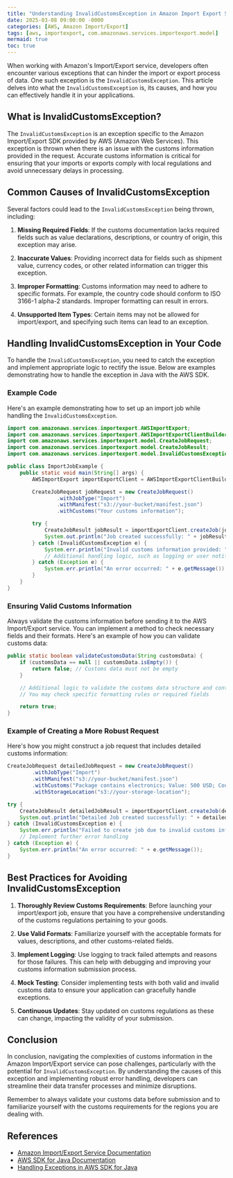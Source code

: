 ```yaml
---
title: "Understanding InvalidCustomsException in Amazon Import Export Service"
date: 2025-03-08 09:00:00 -0000
categories: [AWS, Amazon Import/Export]
tags: [aws, importexport, com.amazonaws.services.importexport.model]
mermaid: true
toc: true
---
```



When working with Amazon's Import/Export service, developers often encounter various exceptions that can hinder the import or export process of data. One such exception is the `InvalidCustomsException`. This article delves into what the `InvalidCustomsException` is, its causes, and how you can effectively handle it in your applications.

## What is InvalidCustomsException?

The `InvalidCustomsException` is an exception specific to the Amazon Import/Export SDK provided by AWS (Amazon Web Services). This exception is thrown when there is an issue with the customs information provided in the request. Accurate customs information is critical for ensuring that your imports or exports comply with local regulations and avoid unnecessary delays in processing.

## Common Causes of InvalidCustomsException

Several factors could lead to the `InvalidCustomsException` being thrown, including:

1. **Missing Required Fields**: If the customs documentation lacks required fields such as value declarations, descriptions, or country of origin, this exception may arise.

2. **Inaccurate Values**: Providing incorrect data for fields such as shipment value, currency codes, or other related information can trigger this exception.

3. **Improper Formatting**: Customs information may need to adhere to specific formats. For example, the country code should conform to ISO 3166-1 alpha-2 standards. Improper formatting can result in errors.

4. **Unsupported Item Types**: Certain items may not be allowed for import/export, and specifying such items can lead to an exception.

## Handling InvalidCustomsException in Your Code

To handle the `InvalidCustomsException`, you need to catch the exception and implement appropriate logic to rectify the issue. Below are examples demonstrating how to handle the exception in Java with the AWS SDK.

### Example Code

Here's an example demonstrating how to set up an import job while handling the `InvalidCustomsException`.

```java
import com.amazonaws.services.importexport.AWSImportExport;
import com.amazonaws.services.importexport.AWSImportExportClientBuilder;
import com.amazonaws.services.importexport.model.CreateJobRequest;
import com.amazonaws.services.importexport.model.CreateJobResult;
import com.amazonaws.services.importexport.model.InvalidCustomsException;

public class ImportJobExample {
    public static void main(String[] args) {
        AWSImportExport importExportClient = AWSImportExportClientBuilder.defaultClient();

        CreateJobRequest jobRequest = new CreateJobRequest()
                .withJobType("Import")
                .withManifest("s3://your-bucket/manifest.json")
                .withCustoms("Your customs information");

        try {
            CreateJobResult jobResult = importExportClient.createJob(jobRequest);
            System.out.println("Job created successfully: " + jobResult.getJobId());
        } catch (InvalidCustomsException e) {
            System.err.println("Invalid customs information provided: " + e.getMessage());
            // Additional handling logic, such as logging or user notification
        } catch (Exception e) {
            System.err.println("An error occurred: " + e.getMessage());
        }
    }
}
```

### Ensuring Valid Customs Information

Always validate the customs information before sending it to the AWS Import/Export service. You can implement a method to check necessary fields and their formats. Here's an example of how you can validate customs data:

```java
public static boolean validateCustomsData(String customsData) {
    if (customsData == null || customsData.isEmpty()) {
        return false; // Customs data must not be empty
    }

    // Additional logic to validate the customs data structure and content
    // You may check specific formatting rules or required fields

    return true;
}
```

### Example of Creating a More Robust Request

Here's how you might construct a job request that includes detailed customs information:

```java
CreateJobRequest detailedJobRequest = new CreateJobRequest()
        .withJobType("Import")
        .withManifest("s3://your-bucket/manifest.json")
        .withCustoms("Package contains electronics; Value: 500 USD; Country of origin: US")
        .withStorageLocation("s3://your-storage-location");

try {
    CreateJobResult detailedJobResult = importExportClient.createJob(detailedJobRequest);
    System.out.println("Detailed Job created successfully: " + detailedJobResult.getJobId());
} catch (InvalidCustomsException e) {
    System.err.println("Failed to create job due to invalid customs information: " + e.getMessage());
    // Implement further error handling
} catch (Exception e) {
    System.err.println("An error occurred: " + e.getMessage());
}
```

## Best Practices for Avoiding InvalidCustomsException

1. **Thoroughly Review Customs Requirements**: Before launching your import/export job, ensure that you have a comprehensive understanding of the customs regulations pertaining to your goods.

2. **Use Valid Formats**: Familiarize yourself with the acceptable formats for values, descriptions, and other customs-related fields.

3. **Implement Logging**: Use logging to track failed attempts and reasons for those failures. This can help with debugging and improving your customs information submission process.

4. **Mock Testing**: Consider implementing tests with both valid and invalid customs data to ensure your application can gracefully handle exceptions.

5. **Continuous Updates**: Stay updated on customs regulations as these can change, impacting the validity of your submission.

## Conclusion

In conclusion, navigating the complexities of customs information in the Amazon Import/Export service can pose challenges, particularly with the potential for `InvalidCustomsException`. By understanding the causes of this exception and implementing robust error handling, developers can streamline their data transfer processes and minimize disruptions.

Remember to always validate your customs data before submission and to familiarize yourself with the customs requirements for the regions you are dealing with.

## References

- [Amazon Import/Export Service Documentation](https://aws.amazon.com/documentation/importexport/)
- [AWS SDK for Java Documentation](https://docs.aws.amazon.com/sdk-for-java/latest/developer-guide/home.html)
- [Handling Exceptions in AWS SDK for Java](https://docs.aws.amazon.com/sdk-for-java/latest/developer-guide/exception-handling.html)